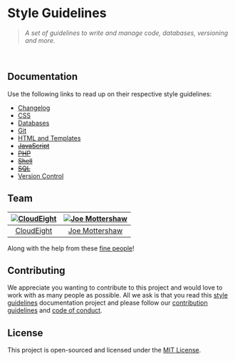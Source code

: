 # Style Guidelines
> *A set of guidelines to write and manage code, databases, versioning and more.*
<br />

## Documentation
Use the following links to read up on their respective style guidelines:
  - [Changelog](./changelog)
  - [CSS](./css)
  - [Databases](./databases)
  - [Git](./git)
  - [HTML and Templates](./html-and-templates)
  - ~~[JavaScript](./javascript)~~
  - ~~[PHP](./php)~~
  - ~~[Shell](./shell)~~
  - ~~[SQL](./sql)~~
  - [Version Control](./version-control)

## Team
| [![CloudEight](https://avatars1.githubusercontent.com/u/39433551?s=100)](https://github.com/cloudeight) | [![Joe Mottershaw](https://avatars1.githubusercontent.com/u/5093255?s=100)](https://github.com/joemottershaw) |
|:-------------------------------------------------------------------------------------------------------:|:-------------------------------------------------------------------------------------------------------------:|
| [CloudEight](https://github.com/cloudeight)                                                             | [Joe Mottershaw](https://github.com/joemottershaw)                                                            |

Along with the help from these [fine people](https://github.com/cloudeight/style-guidelines/graphs/contributors)!

## Contributing
We appreciate you wanting to contribute to this project and would love to work with as many people as possible. All we ask is that you read this [style guidelines](https://github.com/cloudeight/style-guidelines) documentation project and please follow our [contribution guidelines](./.github/CONTRIBUTING.md) and [code of conduct](./.github/CODE_OF_CONDUCT.md).

## License
This project is open-sourced and licensed under the [MIT License](./LICENSE).
